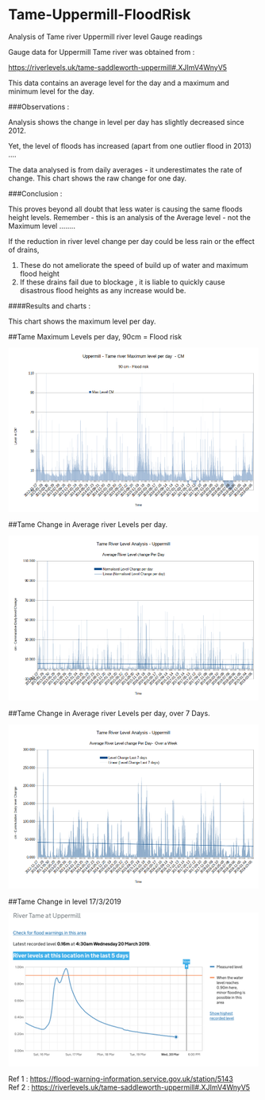 # Tame-Uppermill-FloodRisk  
Analysis of Tame river Uppermill river level Gauge readings  

Gauge data for Uppermill Tame river was obtained from :  

https://riverlevels.uk/tame-saddleworth-uppermill#.XJImV4WnyV5  

This data contains an average level for the day and a maximum and minimum level for the day.  


###Observations :

Analysis shows the change in level per day has slightly decreased since 2012.

Yet, the level of floods has increased (apart from one outlier flood in 2013) ....


The data analysed is from daily averages - it underestimates the rate of change. This chart shows the raw change for one day.



###Conclusion :

This proves beyond all doubt that less water is causing the same floods height levels.  Remember - this is an analysis of the Average level - not the Maximum level ........

If the reduction in river level change per day could be less rain or the effect of drains,

1. These do not ameliorate  the speed of build up of water and maximum flood height
2. If these drains fail due to blockage , it is liable to quickly cause disastrous flood heights as any increase would be.


####Results and charts :


This chart shows the maximum level per day.  


##Tame Maximum Levels per day, 90cm = Flood risk  

![alt tag](charts/TameMaxLevelPDay.png)  


##Tame Change in Average river Levels per day.  

![alt tag](charts/TameAvLevelChangePDay.png)  



##Tame Change in Average river Levels per day, over 7 Days.  

![alt tag](charts/TameAvLevelPDay7Days.png)  



##Tame Change in level 17/3/2019

![alt tag](charts/TameRawData17-3-2019.png)  




Ref 1 : https://flood-warning-information.service.gov.uk/station/5143  
Ref 2 :  https://riverlevels.uk/tame-saddleworth-uppermill#.XJImV4WnyV5  
